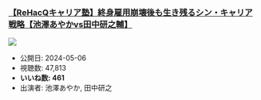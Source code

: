 ### [【ReHacQキャリア塾】終身雇用崩壊後も生き残るシン・キャリア戦略【池澤あやかvs田中研之輔】](https://www.youtube.com/watch?v=98tCQmtrdh4)
[![](https://img.youtube.com/vi/98tCQmtrdh4/sddefault.jpg)](https://www.youtube.com/watch?v=98tCQmtrdh4)
-   公開日: 2024-05-06
-   視聴数: 47,813
-   **いいね数: 461**
-   出演者: 池澤あやか, 田中研之

